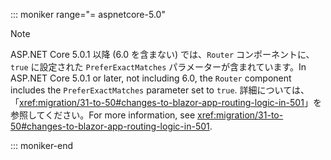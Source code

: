 ::: moniker range="= aspnetcore-5.0"

> [!NOTE]
> <span data-ttu-id="ccb80-101">ASP.NET Core 5.0.1 以降 (6.0 を含まない) では、`Router` コンポーネントに、`true` に設定された `PreferExactMatches` パラメーターが含まれています。</span><span class="sxs-lookup"><span data-stu-id="ccb80-101">In ASP.NET Core 5.0.1 or later, not including 6.0, the `Router` component includes the `PreferExactMatches` parameter set to `true`.</span></span> <span data-ttu-id="ccb80-102">詳細については、「<xref:migration/31-to-50#changes-to-blazor-app-routing-logic-in-501>」を参照してください。</span><span class="sxs-lookup"><span data-stu-id="ccb80-102">For more information, see <xref:migration/31-to-50#changes-to-blazor-app-routing-logic-in-501>.</span></span>

::: moniker-end
